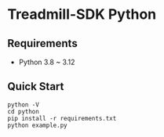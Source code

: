 # Treadmill-SDK Python

## Requirements

- Python 3.8 ~ 3.12

## Quick Start

```shell
python -V
cd python
pip install -r requirements.txt
python example.py
```

